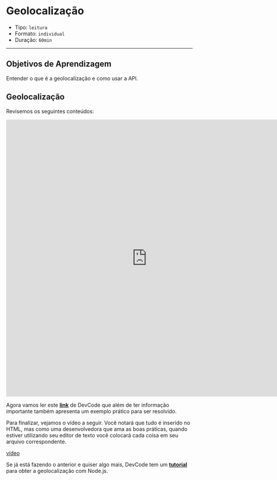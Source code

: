# Geolocalização

- Tipo: `leitura`
- Formato: `individual`
- Duração: `60min`

***

## Objetivos de Aprendizagem

Entender o que é a geolocalização e como usar a API.

## Geolocalização

Revisemos os seguintes conteúdos:

<iframe src="https://docs.google.com/presentation/d/e/2PACX-1vQbFDCCktoR42Inmp5jjBt-OkwBMPS-CxOI4k4FgHvQKEOkLvht3qTZc5bYz4X8Vjt--a3NepBgu2A-/embed?start=false&loop=false&delayms=5000" frameborder="0" width="760" height="749" allowfullscreen="true" mozallowfullscreen="true" webkitallowfullscreen="true"></iframe>

Agora vamos ler este **[link](https://devcode.la/tutoriales/api-geolocalizacion-html5/)** de DevCode que além de ter informação importante também apresenta um exemplo prático para ser resolvido.

Para finalizar, vejamos o vídeo a seguir. Você notará que tudo é inserido no HTML, mas como uma desenvolvedora que ama as boas práticas, quando estiver utilizando seu editor de texto você colocará cada coisa em seu arquivo correspondente.

[vídeo](https://www.youtube.com/watch?v=XX9Kmg3qLRk)

Se já está fazendo o anterior e quiser algo mais, DevCode tem um **[tutorial](https://devcode.la/tutoriales/geolocalizacion-nodejs/)** para obter a geolocalização com Node.js.
